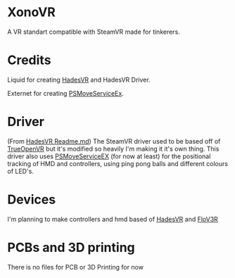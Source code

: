 # XonoVR
A VR standart compatible with SteamVR made for tinkerers.
# Credits
Liquid for creating [HadesVR](https://github.com/HadesVR) and HadesVR Driver.

Externet for creating [PSMoveServiceEx](https://github.com/Timocop/PSMoveServiceEx).
# Driver
(From [HadesVR Readme.md](https://github.com/HadesVR/HadesVR?tab=readme-ov-file))
The SteamVR driver used to be based off of [TrueOpenVR](https://github.com/TrueOpenVR) but it's modified so heavily I'm making it it's own thing. This driver also uses [PSMoveServiceEX](https://github.com/Timocop/PSMoveServiceEx) (for now at least) for the positional tracking of HMD and controllers, using ping pong balls and different colours of LED's.
# Devices
I'm planning to make controllers and hmd based of [HadesVR](https://github.com/HadesVR/HadesVR) and [FloV3R](https://github.com/Kwiatens/FloV3R)
# PCBs and 3D printing
There is no files for PCB or 3D Printing for now
